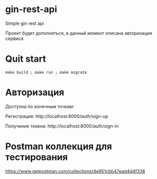 # gin-rest-api
Simple gin rest api

Проект будет дополняться, в данный момент описана авторизация сервиса

# Quit start

`make build ; make run ; make migrate`

# Авторизация
Доступна по конечным точкам:

Регистрация: http://localhost:8000/auth/sign-up

Получение токена: http://localhost:8000/auth/sign-in


# Postman коллекция для тестирования

https://www.getpostman.com/collections/4e951cbb47ead4d4f338
